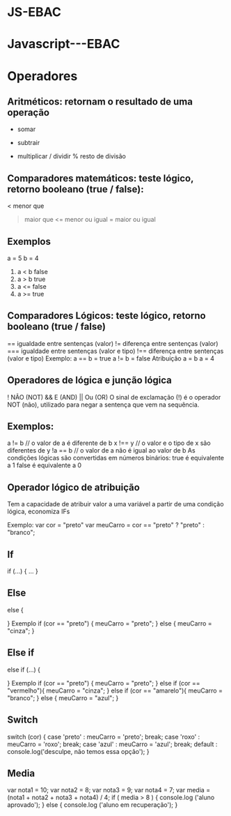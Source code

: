 # JS-EBAC

# Javascript---EBAC

# Operadores
## Aritméticos: retornam o resultado de uma operação
+   somar
-   subtrair
*   multiplicar
/   dividir
%   resto de divisão
## Comparadores matemáticos: teste lógico, retorno booleano (true / false):
<    menor que
>    maior que
<=   menor ou igual
>=   maior ou igual
## Exemplos
a = 5
b = 4 
1. a < b false
2. a > b true
3. a <= false
4. a >= true
## Comparadores Lógicos: teste lógico, retorno booleano (true / false)
==      igualdade entre sentenças (valor)
!=      diferença entre sentenças (valor)
===     igualdade entre sentenças (valor e tipo)
!==    diferença entre sentenças (valor e tipo)
Exemplo:
a == b = true
a != b = false
Atribuição
a = b
a = 4
## Operadores de lógica e junção lógica
!       NÃO (NOT)
&&      E (AND)
||      Ou (OR)
O sinal de exclamação (!) é o operador NOT (não), utilizado para negar a sentença que vem na sequência.

## Exemplos:
a != b 		// o valor de a é diferente de b
x !== y	    // o valor e o tipo de x são diferentes de y
!a == b 	// o valor de a não é igual ao valor de b
As condições lógicas são convertidas em números binários:
true é equivalente a 1 false é equivalente a 0

## Operador lógico de atribuição
Tem a capacidade de atribuir valor a uma variável a partir de uma condição lógica, economiza IFs

Exemplo:
var cor = "preto"
var meuCarro = cor == "preto" ? "preto" : "branco";

## If
if (...) { 
    ...
}

## Else
else {

}
Exemplo
if (cor == "preto") {
    meuCarro = "preto";
} else {
    meuCarro = "cinza";
}

## Else if
else if (...) {

}
Exemplo
if (cor == "preto") {
    meuCarro = "preto";
} else if (cor == "vermelho"){
    meuCarro = "cinza";
} else if (cor == "amarelo"){
    meuCarro = "branco";
} else {
    meuCarro = "azul";
}

## Switch
switch (cor) {
    case 'preto' : 
        meuCarro = 'preto';
        break;
    case 'roxo' : 
        meuCarro = 'roxo';
        break;
    case 'azul' :
        meuCarro = 'azul';
        break;
    default : 
        console.log('desculpe, não temos essa opção');
} 

## Media

var nota1 = 10;
var nota2 = 8;
var nota3 = 9;
var nota4 = 7;
var media = (nota1 + nota2 + nota3 + nota4) / 4;
if ( media > 8 ) {
    console.log ('aluno aprovado');
} else {
    console.log ('aluno em recuperação');
}
